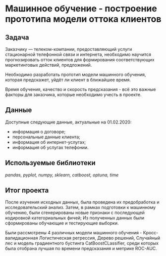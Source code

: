 # Машинное обучение - построение прототипа модели оттока клиентов

## Задача

Заказчику — телеком-компании, предоставляющий услуги стационарной телефонной связи и интернета, необходимо научится прогнозировать отток клиентов для формирования соответствующих маркетинговых действий, предложений.

Необходимо разработать прототип модели машинного обучения, которая предскажет, уйдёт ли клиент в ближайшее время.

Время обучения, качество и скорость предсказания - всё это важные факторы для заказчика, которые необходимо учесть в проекте.

## Данные

Доступные следующие данные, актуальные на 01.02.2020:

- информация о договоре;
- персональные данные клиента;
- информация об интернет-услугах;
- информация об услугах телефонии.

## Используемые библиотеки
*pandas, pyplot, numpy, sklearn, catboost, optuna, time*

## Итог проекта

После изучения исходных данных, была проведена их предобработка и исследовательский анализ. Затем, в рамках подготовки к машинному обучению, были сгенерированы новые признаки с последующей кодировкой категориальных фичей; Из полученных данных были сформированы обучающие и тестирующие выборки.

Были рассмотрены 4 различных модели машинного обучения - Кросс-валидационная Логистическая регрессия, Дерево решений, Случайный лес и модель градиентного бустинга CatBoostCLassifier, среди которых была отобрана лучшая по времени предсказания и метрике ROC-AUC.
